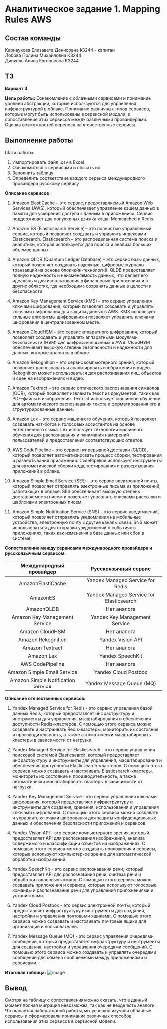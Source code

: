 # Аналитическое задание 1. Mapping Rules AWS


## Состав команды

Карнаухова Елизавета Денисовна K3244 - капитан  
Лобова Полина Михайловна K3244  
Динкель Алиса Евгеньевна K3244  


## ТЗ

**Вариант 3**

**Цель работы:**
Ознакомление с облачными сервисами и понимание уровней абстракции, которые используются для управления инфраструктурой в облаке. Понимание различных типов сервисов, которые могут быть использованы в сервисной модели, и сопоставление этих сервисов между различными провайдерами. Оценка возможностей переноса на отечественные сервисы.


## Выполнение работы

Шаги работы:
1. Импортировать файл .csv в Excel
2. Ознакомиться с сервисами и описать их
3. Заполнить таблицу
4. Определить соответствие каждого сервиса международного провайдера русскому сервису

**Описание сервисов**

1. Amazon ElastiCache – это сервис, предоставляемый Amazon Web Services (AWS), который обеспечивает управление кэшем данных в памяти для ускорения доступа к данным в приложениях. Сервис поддерживает два популярных движка кэша: Memcached и Redis.

2. Amazon ES (Elasticsearch Service) – это полностью управляемый сервис, который позволяет создавать и управлять индексами Elasticsearch. Elasticsearch – это распределенная система поиска и аналитики, которая используется для поиска и анализа больших объемов данных.

3. Amazon QLDB (Quantum Ledger Database) – это сервис базы данных, который позволяет создавать надежные, цифровые журналы транзакций на основе блокчейн-технологий. QLDB предоставляет полную надежность и неизменяемость данных, что делает его идеальным для использования в финансовых приложениях и в других областях, где необходимо сохранять данные в целости и безопасности.

4. Amazon Key Management Service (KMS) – это сервис управления ключами шифрования, который позволяет создавать и управлять ключами шифрования для защиты данных в AWS. KMS использует сильные алгоритмы шифрования и позволяет управлять ключами шифрования в централизованном месте.

5. Amazon CloudHSM – это сервис аппаратного шифрования, который позволяет создавать и управлять аппаратными модулями безопасности (HSM) для шифрования данных в AWS. CloudHSM обеспечивает высокую степень безопасности и надежности для данных, которые хранятся в облаке.

6. Amazon Rekognition – это сервис компьютерного зрения, который позволяет распознавать и анализировать изображения и видео. Rekognition может использоваться для распознавания лиц, объектов и сцен на изображениях и видео.

7. Amazon Textract – это сервис оптического распознавания символов (OCR), который позволяет извлекать текст из документов, таких как PDF-файлы и изображения. Textract использует машинное обучение для автоматического распознавания текста и форматирования его в структурированные данные.

8. Amazon Lex – это сервис машинного обучения, который позволяет создавать чат-ботов и голосовых ассистентов на основе естественного языка. Lex использует технологии машинного обучения для распознавания и понимания намерений пользователей и предоставления соответствующих ответов.

9. AWS CodePipeline – это сервис непрерывной доставки (CI/CD), который позволяет автоматизировать процесс сборки, тестирования и развертывания приложений. CodePipeline использует инструменты для автоматической сборки кода, тестирования и развертывания приложений в облаке.

10. Amazon Simple Email Service (SES) – это сервис электронной почты, который позволяет отправлять электронные письма из приложений, работающих в облаке. SES обеспечивает высокую степень доставляемости писем и позволяет управлять списками рассылки и шаблонами электронных писем.

11. Amazon Simple Notification Service (SNS) – это сервис уведомлений, который позволяет отправлять уведомления на мобильные устройства, электронную почту и другие каналы связи. SNS может использоваться для отправки уведомлений о событиях в приложениях, таких как изменения в базе данных или сбои в системе.

**Сопоставление между сервисами международного провайдера и русскоязычным сервисом:**

| Международный провайдер            | Русскоязычный сервис                     |
|:----------------------------------:|:----------------------------------------:|
| AmazonElastiCache                  | Yandex Managed Service for Redis         |
| AmazonES                           | Yandex Managed Service for Elasticsearch |
| AmazonQLDB                         | Нет аналога                              |
| Amazon Key Management Service      | Yandex Key Management Service            |
| Amazon CloudHSM                    | Нет аналога                              |
| Amazon Rekognition                 | Yandex Vision API			|
| Amazon Textract                    | Нет аналога				|
| Amazon Lex                         | Yandex SpeechKit				|
| AWS CodePipeline                   | Нет аналога				|
| Amazon Simple Email Service        | Yandex Cloud Postbox			|
| Amazon Simple Notification Service | Yandex Message Queue (MQ)		|


**Описание отечественных сервисов:**
1. Yandex Managed Service for Redis - это сервис управления базой данных Redis, который предоставляет инфраструктуру и инструменты для управления, масштабирования и обеспечения доступности Redis-кластеров. С помощью этого сервиса можно создавать и настраивать Redis-кластеры, мониторить их состояние и производительность, а также автоматически масштабировать кластеры в зависимости от нагрузки.

2. Yandex Managed Service for Elasticsearch - это сервис управления поисковой системой Elasticsearch, который предоставляет инфраструктуру и инструменты для управления, масштабирования и обеспечения доступности Elasticsearch-кластеров. С помощью этого сервиса можно создавать и настраивать Elasticsearch-кластеры, мониторить их состояние и производительность, а также автоматически масштабировать кластеры в зависимости от нагрузки.

3. Yandex Key Management Service - это сервис управления ключами шифрования, который предоставляет инфраструктуру и инструменты для создания, хранения, использования и управления ключами шифрования. С помощью этого сервиса можно создавать и управлять ключами шифрования для защиты конфиденциальных данных и обеспечения безопасности приложений и сервисов.

4. Yandex Vision API - это сервис компьютерного зрения, который предоставляет API для распознавания изображений, анализа содержимого и классификации объектов на изображениях. С помощью этого сервиса можно создавать приложения и сервисы, которые используют компьютерное зрение для автоматической обработки изображений.

5. Yandex SpeechKit - это сервис распознавания речи, который предоставляет API для распознавания речи, синтеза речи и обработки голосовых команд. С помощью этого сервиса можно создавать приложения и сервисы, которые используют голосовые команды и распознавание речи для управления приложениями и устройствами.

6. Yandex Cloud Postbox - это сервис электронной почты, который предоставляет инфраструктуру и инструменты для создания, настройки и управления почтовыми ящиками. С помощью этого сервиса можно создавать и настраивать почтовые ящики для организаций и пользователей.

7. Yandex Message Queue (MQ) - это сервис управления очередями сообщений, который предоставляет инфраструктуру и инструменты для создания, настройки и управления очередями сообщений. С помощью этого сервиса можно создавать и управлять очередями сообщений для обмена сообщениями между приложениями и сервисами.


**Итоговая таблица:**
![image](https://github.com/MrRetyNine/Devops_lab/assets/112976351/a651632e-f79b-42a8-99e6-c0a089073420)



## Вывод

Смотря на таблицу с сопоставления можно сказать, что в данный момент полная миграция невозможна, так как не везде есть аналоги. Что касается лабораторной работы, мы успешно изучили облачные сервисы и сформировали понимание различных способов использования этих сервисов в сервисной модели.

